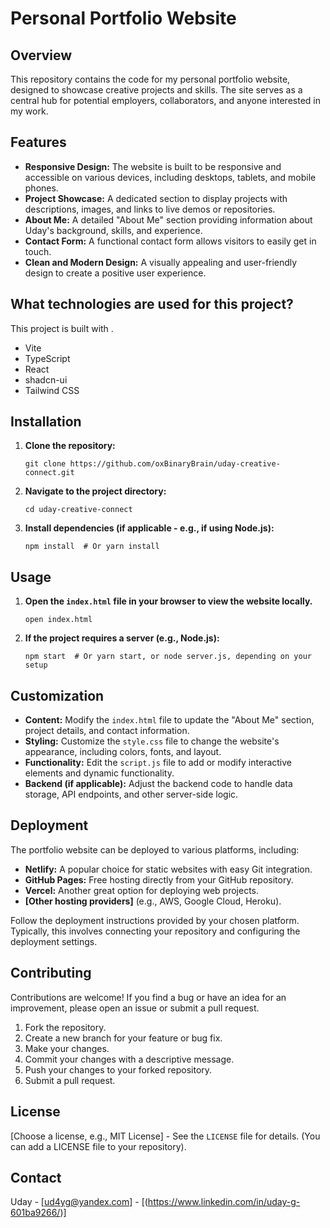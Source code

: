 # Personal Portfolio Website

## Overview

This repository contains the code for my personal portfolio website, designed to showcase creative projects and skills. The site serves as a central hub for potential employers, collaborators, and anyone interested in my work.

## Features

*   **Responsive Design:**  The website is built to be responsive and accessible on various devices, including desktops, tablets, and mobile phones.
*   **Project Showcase:** A dedicated section to display projects with descriptions, images, and links to live demos or repositories.
*   **About Me:**  A detailed "About Me" section providing information about Uday's background, skills, and experience.
*   **Contact Form:**  A functional contact form allows visitors to easily get in touch.
*   **Clean and Modern Design:**  A visually appealing and user-friendly design to create a positive user experience.

## What technologies are used for this project?

This project is built with .

- Vite
- TypeScript
- React
- shadcn-ui
- Tailwind CSS
## Installation

1.  **Clone the repository:**

    ```
    git clone https://github.com/oxBinaryBrain/uday-creative-connect.git
    ```

2.  **Navigate to the project directory:**

    ```
    cd uday-creative-connect
    ```

3.  **Install dependencies (if applicable - e.g., if using Node.js):**

    ```
    npm install  # Or yarn install
    ```

## Usage

1.  **Open the `index.html` file in your browser to view the website locally.**

    ```
    open index.html
    ```

2.  **If the project requires a server (e.g., Node.js):**

    ```
    npm start  # Or yarn start, or node server.js, depending on your setup
    ```

## Customization

*   **Content:**  Modify the `index.html` file to update the "About Me" section, project details, and contact information.
*   **Styling:**  Customize the `style.css` file to change the website's appearance, including colors, fonts, and layout.
*   **Functionality:**  Edit the `script.js` file to add or modify interactive elements and dynamic functionality.
*   **Backend (if applicable):**  Adjust the backend code to handle data storage, API endpoints, and other server-side logic.

## Deployment

The portfolio website can be deployed to various platforms, including:

*   **Netlify:**  A popular choice for static websites with easy Git integration.
*   **GitHub Pages:**  Free hosting directly from your GitHub repository.
*   **Vercel:** Another great option for deploying web projects.
*   **[Other hosting providers]** (e.g., AWS, Google Cloud, Heroku).

Follow the deployment instructions provided by your chosen platform.  Typically, this involves connecting your repository and configuring the deployment settings.

## Contributing

Contributions are welcome! If you find a bug or have an idea for an improvement, please open an issue or submit a pull request.

1.  Fork the repository.
2.  Create a new branch for your feature or bug fix.
3.  Make your changes.
4.  Commit your changes with a descriptive message.
5.  Push your changes to your forked repository.
6.  Submit a pull request.

## License

[Choose a license, e.g., MIT License] - See the `LICENSE` file for details.  (You can add a LICENSE file to your repository).

## Contact

Uday - [ud4yg@yandex.com] - [(https://www.linkedin.com/in/uday-g-601ba9266/)] 


